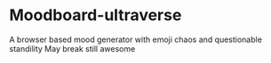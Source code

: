 # Moodboard-ultraverse
A browser based mood generator with emoji chaos and questionable standility May break still awesome
